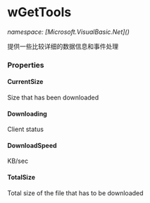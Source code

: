 ﻿# wGetTools
_namespace: [Microsoft.VisualBasic.Net](<a href="#" onClick="load('/docs/Microsoft.VisualBasic.Net/index.md')"></a>)_

提供一些比较详细的数据信息和事件处理




### Properties

#### CurrentSize
Size that has been downloaded
#### Downloading
Client status
#### DownloadSpeed
KB/sec
#### TotalSize
Total size of the file that has to be downloaded
